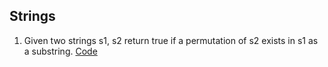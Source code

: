 ## Strings

1. Given two strings s1, s2 return true if a permutation of s2 exists in s1 as a substring. [Code](./Strings/permutation-in-string.js)
